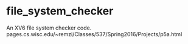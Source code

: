# file_system_checker
An XV6 file system checker code. 
pages.cs.wisc.edu/~remzi/Classes/537/Spring2016/Projects/p5a.html

